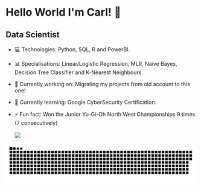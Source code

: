 # Hello World I'm Carl! 👋
## Data Scientist

- 💻 Technologies: Python, SQL, R and PowerBI.
- 📊 Specialisations: Linear/Logistic Regression, MLR, Naïve Bayes, Decision Tree Classifier and K-Nearest Neighbours.
- 🔭 Currently working on: Migrating my projects from old account to this one! 
- 🌱 Currently learning: Google CyberSecurity Certification. 
- ⚡ Fun fact: Won the Junior Yu-Gi-Oh North West Championships 9 times (7 consecutively)

    <img height=200 align="center" src="https://my-stats-43gk.vercel.app/api?username=CarlBrazier&show_icons=true&theme=radical&hide=contribs,issues&show=discussions_answered&rank_icon=github&include_all_commits=true&card_width=150" />
<a href=#><img src="contributions.svg"></a>
